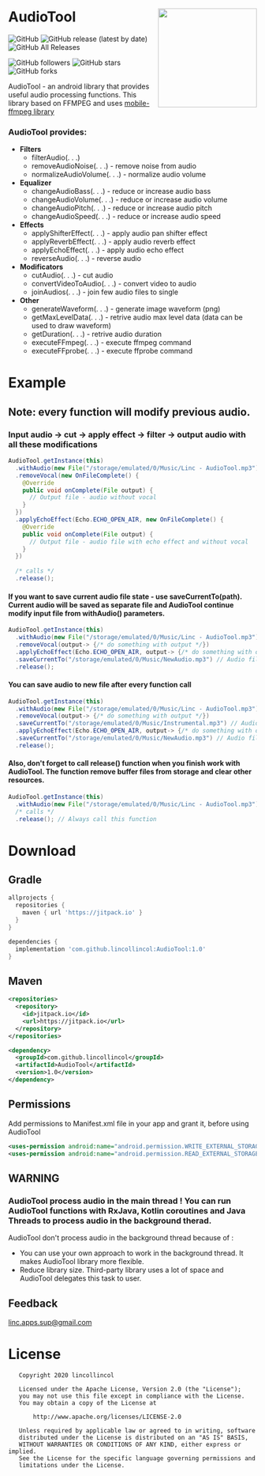 # AudioTool<img align="right" src="https://github.com/lincollincol/AudioTool/blob/master/img/audio_tool_logo.png" width="200" height="200">
![GitHub](https://img.shields.io/github/license/lincollincol/AudioTool?style=flat-square)
![GitHub release (latest by date)](https://img.shields.io/github/v/release/lincollincol/AudioTool?style=flat-square)
![GitHub All Releases](https://img.shields.io/github/downloads/lincollincol/AudioTool/total?color=%23ffaa&style=flat-square)

![GitHub followers](https://img.shields.io/github/followers/lincollincol?style=social)
![GitHub stars](https://img.shields.io/github/stars/lincollincol/AudioTool?style=social)
![GitHub forks](https://img.shields.io/github/forks/lincollincol/AudioTool?style=social)

AudioTool - an android library that provides useful audio processing functions. This library based on FFMPEG and uses <a href="https://github.com/tanersener/mobile-ffmpeg">mobile-ffmpeg library</a>

### AudioTool provides:

<ul>
  <li> <b>Filters</b>
    <ul>
      <li>filterAudio(. . .)</li>
      <li>removeAudioNoise(. . .) - remove noise from audio</li>
      <li>normalizeAudioVolume(. . .) - normalize audio volume</li>
    </ul>
  </li>
  <li> <b>Equalizer</b>
    <ul>
      <li>changeAudioBass(. . .) - reduce or increase audio bass</li>
      <li>changeAudioVolume(. . .) - reduce or increase audio volume</li>
      <li>changeAudioPitch(. . .) - reduce or increase audio pitch</li>
      <li>changeAudioSpeed(. . .) - reduce or increase audio speed</li>
    </ul>
  </li>
  <li> <b>Effects</b>
     <ul>
      <li>applyShifterEffect(. . .) - apply audio pan shifter effect</li>
      <li>applyReverbEffect(. . .) - apply audio reverb effect</li>
      <li>applyEchoEffect(. . .) - apply audio echo effect</li>
      <li>reverseAudio(. . .) - reverse audio</li>
    </ul>
  </li>
    <li> <b>Modificators</b>
     <ul>
      <li>cutAudio(. . .) - cut audio</li>
      <li>convertVideoToAudio(. . .) - convert video to audio</li>
      <li>joinAudios(. . .) - join few audio files to single</li>
    </ul>
  </li>
  </li>
    <li> <b>Other</b>
     <ul>
      <li>generateWaveform(. . .) - generate image waveform (png)</li>
      <li>getMaxLevelData(. . .) - retrive audio max level data (data can be used to draw waveform)</li>
      <li>getDuration(. . .) - retrive audio duration</li>
      <li>executeFFmpeg(. . .) - execute ffmpeg command</li>
      <li>executeFFprobe(. . .) - execute ffprobe command</li>
    </ul>
  </li>
</ul>

# Example
## Note: every function will modify previous audio.
### Input audio -> cut -> apply effect -> filter -> output audio with all these modifications
``` java
AudioTool.getInstance(this)
  .withAudio(new File("/storage/emulated/0/Music/Linc - AudioTool.mp3"))
  .removeVocal(new OnFileComplete() {
    @Override
    public void onComplete(File output) {
      // Output file - audio without vocal
    }
  })
  .applyEchoEffect(Echo.ECHO_OPEN_AIR, new OnFileComplete() {
    @Override
    public void onComplete(File output) {
      // Output file - audio file with echo effect and without vocal 
    }
  })
                      
  /* calls */
  .release();
```
#### If you want to save current audio file state - use saveCurrentTo(path). Current audio will be saved as separate file and AudioTool continue modify input file from withAudio() parameters.
``` java
AudioTool.getInstance(this)
  .withAudio(new File("/storage/emulated/0/Music/Linc - AudioTool.mp3"))
  .removeVocal(output-> {/* do something with output */})
  .applyEchoEffect(Echo.ECHO_OPEN_AIR, output-> {/* do something with output */})
  .saveCurrentTo("/storage/emulated/0/Music/NewAudio.mp3") // Audio file with echo and without vocal
  .release();
```
#### You can save audio to new file after every function call
``` java
AudioTool.getInstance(this)
  .withAudio(new File("/storage/emulated/0/Music/Linc - AudioTool.mp3"))
  .removeVocal(output-> {/* do something with output */})
  .saveCurrentTo("/storage/emulated/0/Music/Instrumental.mp3") // Audio file without vocal
  .applyEchoEffect(Echo.ECHO_OPEN_AIR, output-> {/* do something with output */})
  .saveCurrentTo("/storage/emulated/0/Music/NewAudio.mp3") // Audio file with echo and without vocal
  .release();
```
#### Also, don't forget to call release() function when you finish work with AudioTool. The function remove buffer files from storage and clear other resources.
``` java
AudioTool.getInstance(this)
  .withAudio(new File("/storage/emulated/0/Music/Linc - AudioTool.mp3"))
  /* calls */
  .release(); // Always call this function 
```
# Download
## Gradle
``` groovy
allprojects {
  repositories {
    maven { url 'https://jitpack.io' }
  }
}
```
``` groovy
dependencies {
  implementation 'com.github.lincollincol:AudioTool:1.0'
}
```

## Maven
``` xml
<repositories>
  <repository>
    <id>jitpack.io</id>
    <url>https://jitpack.io</url>
  </repository>
</repositories>
```
``` xml
<dependency>
  <groupId>com.github.lincollincol</groupId>
  <artifactId>AudioTool</artifactId>
  <version>1.0</version>
</dependency>
```
## Permissions
Add permissions to Manifest.xml file in your app and grant it, before using AudioTool
``` xml
<uses-permission android:name="android.permission.WRITE_EXTERNAL_STORAGE" />
<uses-permission android:name="android.permission.READ_EXTERNAL_STORAGE" />
```

## WARNING
### AudioTool process audio in the main thread !  You can run AudioTool functions with RxJava, Kotlin coroutines and Java Threads to process audio in the background therad.
AudioTool don't process audio in the background thread because of :

* You can use your own approach to work in the background thread. It makes AudioTool library more flexible.
* Reduce library size. Third-party library uses a lot of space and AudioTool delegates this task to user.

## Feedback
<a href="https://mail.google.com">linc.apps.sup@gmail.com</a>

# License

```
   Copyright 2020 lincollincol

   Licensed under the Apache License, Version 2.0 (the "License");
   you may not use this file except in compliance with the License.
   You may obtain a copy of the License at

       http://www.apache.org/licenses/LICENSE-2.0

   Unless required by applicable law or agreed to in writing, software
   distributed under the License is distributed on an "AS IS" BASIS,
   WITHOUT WARRANTIES OR CONDITIONS OF ANY KIND, either express or implied.
   See the License for the specific language governing permissions and
   limitations under the License.
```
